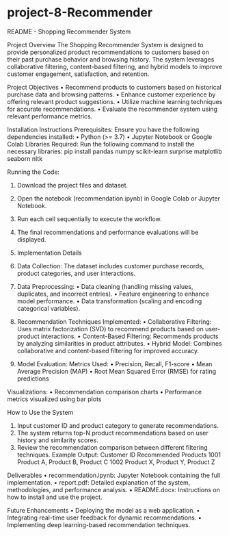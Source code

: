 # project-8-Recommender
README - Shopping Recommender System

Project Overview
The Shopping Recommender System is designed to provide personalized product recommendations to customers based on their past purchase behavior and browsing history. The system leverages collaborative filtering, content-based filtering, and hybrid models to improve customer engagement, satisfaction, and retention.

Project Objectives
•	Recommend products to customers based on historical purchase data and browsing patterns.
•	Enhance customer experience by offering relevant product suggestions.
•	Utilize machine learning techniques for accurate recommendations.
•	Evaluate the recommender system using relevant performance metrics.

Installation Instructions
Prerequisites:
Ensure you have the following dependencies installed:
•	Python (>= 3.7)
•	Jupyter Notebook or Google Colab
Libraries Required:
Run the following command to install the necessary libraries:
pip install pandas numpy scikit-learn surprise matplotlib seaborn nltk

Running the Code:
1.	Download the project files and dataset.
2.	Open the notebook (recommendation.ipynb) in Google Colab or Jupyter Notebook.
3.	Run each cell sequentially to execute the workflow.
4.	The final recommendations and performance evaluations will be displayed.
5.	Implementation Details
   
1. Data Collection:
The dataset includes customer purchase records, product categories, and user interactions.

2. Data Preprocessing:
•	Data cleaning (handling missing values, duplicates, and incorrect entries).
•	Feature engineering to enhance model performance.
•	Data transformation (scaling and encoding categorical variables).

3. Recommendation Techniques Implemented:
•	Collaborative Filtering: Uses matrix factorization (SVD) to recommend products based on user-product interactions.
•	Content-Based Filtering: Recommends products by analyzing similarities in product attributes.
•	Hybrid Model: Combines collaborative and content-based filtering for improved accuracy.

4. Model Evaluation:
Metrics Used:
•	Precision, Recall, F1-score
•	Mean Average Precision (MAP)
•	Root Mean Squared Error (RMSE) for rating predictions

Visualizations:
•	Recommendation comparison charts
•	Performance metrics visualized using bar plots

How to Use the System
1.	Input customer ID and product category to generate recommendations.
2.	The system returns top-N product recommendations based on user history and similarity scores.
3.	Review the recommendation comparison between different filtering techniques.
Example Output:
Customer ID	Recommended Products
1001	Product A, Product B, Product C
1002	Product X, Product Y, Product Z
  	
Deliverables
•	recommendation.ipynb: Jupyter Notebook containing the full implementation.
•	report.pdf: Detailed explanation of the system, methodologies, and performance analysis.
•	README.docx: Instructions on how to install and use the project.

Future Enhancements
•	Deploying the model as a web application.
•	Integrating real-time user feedback for dynamic recommendations.
•	Implementing deep learning-based recommendation techniques.

